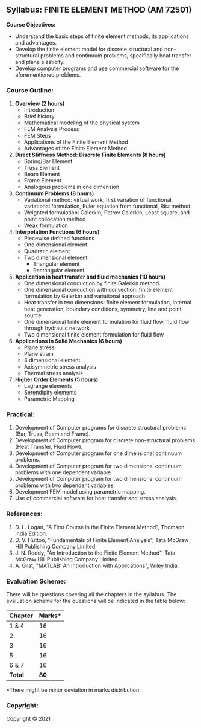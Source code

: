 ## Syllabus: FINITE ELEMENT METHOD (AM 72501)

**Course Objectives:**

* Understand the basic steps of finite element methods, its applications and advantages.
* Develop the finite element model for discrete structural and non-structural problems and continuum problems, specifically heat transfer and plane elasticity.
* Develop computer programs and use commercial software for the aforementioned problems.

### Course Outline:

1. **Overview (2 hours)**
    * Introduction
    * Brief history
    * Mathematical modeling of the physical system
    * FEM Analysis Process
    * FEM Steps
    * Applications of the Finite Element Method
    * Advantages of the Finite Element Method
2. **Direct Stiffness Method: Discrete Finite Elements (8 hours)**
    * Spring/Bar Element
    * Truss Element
    * Beam Element
    * Frame Element
    * Analogous problems in one dimension
3. **Continuum Problems (8 hours)**
    * Variational method: virtual work, first variation of functional, variational formulation, Euler equation from functional, Ritz method
    * Weighted formulation: Galerkin, Petrov Galerkin, Least square, and point collocation method
    * Weak formulation
4. **Interpolation Functions (6 hours)**
    * Piecewise defined functions
    * One dimensional element
    * Quadratic element
    * Two dimensional element
        * Triangular element
        * Rectangular element
5. **Application in heat transfer and fluid mechanics (10 hours)**
    * One dimensional conduction by finite Galerkin method.
    * One dimensional conduction with convection: finite element formulation by Galerkin and variational approach
    * Heat transfer in two dimensions: finite element formulation, internal heat generation, boundary conditions, symmetry, line and point source
    * One dimensional finite element formulation for fluid flow, fluid flow through hydraulic network
    * Two dimensional finite element formulation for fluid flow
6. **Applications in Solid Mechanics (6 hours)**
    * Plane stress
    * Plane strain
    * 3 dimensional element
    * Axisymmetric stress analysis
    * Thermal stress analysis
7. **Higher Order Elements (5 hours)**
    * Lagrange elements
    * Serendipity elements
    * Parametric Mapping

### Practical:

1. Development of Computer programs for discrete structural problems (Bar, Truss, Beam and Frame).
2. Development of Computer program for discrete non-structural problems (Heat Transfer, Fluid Flow).
3. Development of Computer program for one dimensional continuum problems.
4. Development of Computer program for two dimensional continuum problems with one dependent variable.
5. Development of Computer program for two dimensional continuum problems with two dependent variables.
6. Development FEM model using parametric mapping.
7. Use of commercial software for heat transfer and stress analysis.

### References:

1. D. L. Logan, "A First Course in the Finite Element Method", Thomson India Edition.
2. D. V. Hutton, "Fundamentals of Finite Element Analysis", Tata McGraw Hill Publishing Company Limited.
3. J. N. Reddy, "An Introduction to the Finite Element Method", Tata McGraw Hill Publishing Company Limited.
4. A. Gilat, "MATLAB: An Introduction with Applications", Wiley India.

### Evaluation Scheme:

There will be questions covering all the chapters in the syllabus. The evaluation scheme for the questions will be indicated in the table below:

| Chapter | Marks* |
|---|---|
| 1 & 4 | 16 |
| 2 | 16 |
| 3 | 16 |
| 5 | 16 |
| 6 & 7 | 16 |
| **Total** | **80** |

*There might be minor deviation in marks distribution.

### Copyright:

Copyright © 2021
